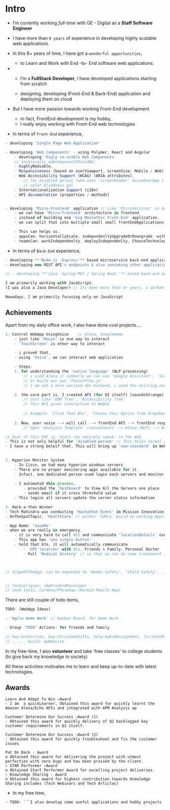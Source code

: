 # Intro

* I’m currently working _full-time_ with GE - Digital as a **Staff Software Engineer**
* I have more than `8 years` of experience in developing highly scalable web applications. 
* In this 8+ years of time, I have got a `wonderful opportunities`, 
  * to Learn and Work with End -to- End software web applications.
* * I’m a **FullStack Developer**, I have developed applications starting from scratch 

  * designing, developing \(Front-End & Back-End\) application and deploying them on cloud

* But I have more passion towards working Front-End development

  * in-fact, FrontEnd development is my hobby, 
  * I really enjoy working with Front-End web technologies

* In terms of `Front-End` experience, 

```javascript
- developing 'Single Page Web Application'

- developing 'Web Components' - using Polymer, React and Angular
    - developing 'higly re-usable Web Components'
    // technically webComponentShouldBe: 
    - highlyReUsable, 
    - Responsiveness (based on userViewport, screenSize: Mobile / Web) // how component should behave
    - Web Accessibility Support (WCAG) (ARIA attributes), 
        // for disabled person (who uses 'screenReader' VoiceOverApp )
        // color blindness ppl 
    - Internationalization Support (i18n)
    - API documentation (properties / methods)


- developing 'Micro-Frontend' application // Like 'MicroServices' in backend
    - we can have 'Micro-Frontend' architecture in frontend
    - instead of building one 'big Monlethic Front-End' application,
    - we can split that into multiple small small frontEndApplications -base on modules/domain

    - This can helps us,
    - appsCan: horizontallyScale, independenltyUpgradeOrDowngrade -without affecting other apps
    - teamsCan: workIndependenlty, deployIndependenlty, ChooseTechnologyIndependenlty

```

* In terms of `Back-End` experience,

```javascript
- developing **'Node.js -Express'** based microservice back-end application
- developing new REST API's endpoints & also consuming other application REST API's

// - developing **'Java -Spring MVC / Spring Boot '** based back-end applications

I am primarily working with JavaScript, 
(I was also a Java Developer) // Its been more than 4+ years, i worked with Java

Nowadays, I am primarily focusing only on JavaScript
```

## Achievements

Apart from my daily office work, I also have done cool projects....

```javascript
1. Control WebApp UsingVoice    // Alexa, GoogleHome
    - just like 'Mouse' is one way to interact 
    - 'TouchScreen' is other way to interact

    - i proved that,
    - using 'Voice', we can interact web application

    - Steps:
    1. for understanding the 'native language' (NLP processing) 
        // i used Alexa // simmarly we can use 'Google Assistant', 'Siri',..
        // or build our own 'TensorFlow.js' 
        // I am not a more excited abt backend, i used the existing one 'Alexa'

    2. the core part is, I created API (for UI itself) (soundsStrange)
        // Just like 'DOM Tree', 'Accessibility Tree'
        // This API gives interaction to WebUI
        
        // Example: 'Click That Btn', 'Choose this Option from Dropdown', 'Focus on 2nd Chart', 'Scroll Down'
    
    3. Now, user voice --> will call --> frontEnd API --> frontEnd responds to it 
        // Open 'Analysis Template' (voiceInput) --> Alexa (NLP) --> Backend API --websocket--> FronEnd API --> Opens up the UI

// Goal of this POC is, Users can natively speak: to the Web
- This is not only helpful for 'disabled-person' // This helps normal user as well
- I have a strong beleif that, This will bring up 'new-standard' in Web // Just like Web Accessibility  
 
```

```javascript
2. Hyperion Monitor System
    - In Cisco, we had many hyperion windows servers
    - There are no proper monitoring apps available for it
    - Infact, one dedicated person used login each servers and monitor manually
    
    - I automated this process, 
        - provided the 'Dashboard' to View All the Servers one place
        - sends email if it cross threshold value
    - This logins all servers update the server status information
```

```javascript
3. Hack-a-thon Winner
- Tech Mahindra was conducting 'Hackathon Event' in Mission Innovation 2015
- OnTheSpotTopic: 'HealthCare' // within '24hrs' build an working Application

- App Name: 'SaveMe'
- when we are really in emergency, 
    - it is very hard to call 911 and communicate 'locationDetails' over voice
    - This app has 'one single button'
    - hold that btn, it will automatically communicate 
        - 'GPS location' with 911, Friends & Family, Personal Doctor
        - Pull 'Medical History' // so that we can do some treatement in Ambulance itself



// ScopeOfTheApp: can be expanded to 'Women Safety', 'Child Safety', ...


// Technoligies: iAmFronEndDeveloper 
// used Ionic, Cordova/PhoneGap (Hyrbid Mobile App)
```

There are still couple of todo items,

```javascript
TODO: (WebApp Ideas)

- 'Agile Home Work' // Kanban Board -for Home Work

- Group 'TODO' Actions: for friends and family

// buy:Grocerries, buy:ChristmasGifts, help:myKidAssignment, fix:bathRoomPipe, learn:ReactNative,  
// ...... build: myWebsite
```



In my free-time, I also **volunteer** and take 'free classes' to college students \(to give back my knowledge to society\)

All these activities motivates me to learn and keep up-to-date with latest technologies.



## Awards

```text
Learn And Adapt To Win –Award
- I am  a quickLearner, Obtained this award for quickly learnt the Amazon Alexa/Echo APIs and integrated with APM Analysis ap

Customer Determine Our Success –Award (1)
- Obtained this award for quickly delivery of Q2 backlogged key customer requirements in Q1 itself.

Customer Determine Our Success –Award (2)
- Obtained this award for quickly troubleshoot and fix the customer issues

Pat On Back - Award
o Obtained this award for delivering the project with utmost perfection with zero bugs and has been praised by the client.
➢ STAR Performer –Award
o Obtained Start Performer Award for excelling project deliveries.
➢ Knowledge Sharing - Award
o Obtained this award for highest contribution towards Knowledge Sharing includes (Tech Webinars and Tech Articles)
```

* In my free time,

```text
- TODO: ```I also develop some useful applications and hobby projects
```

